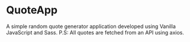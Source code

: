 # QuoteApp
A simple random quote generator application developed using Vanilla JavaScript and Sass. 
P.S: All quotes are fetched from an API using axios.
